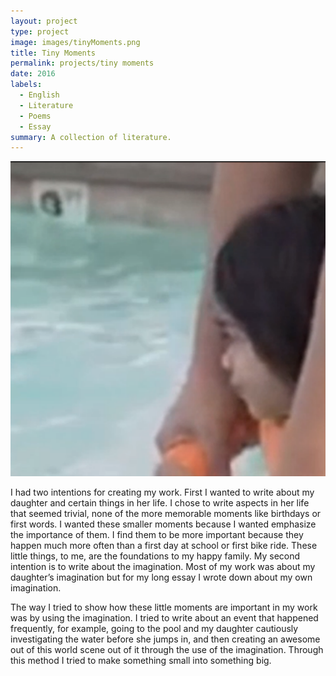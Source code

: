 ```yaml
---
layout: project
type: project
image: images/tinyMoments.png
title: Tiny Moments
permalink: projects/tiny moments
date: 2016
labels:
  - English
  - Literature
  - Poems
  - Essay
summary: A collection of literature.
---
```


<img class="ui medium left floated image" src="../images/tinyMoments.png">

I had two intentions for creating my work.  First I wanted to write about my daughter and certain things in her life.  I chose to write aspects in her life that seemed trivial, none of the more memorable moments like birthdays or first words.  I wanted these smaller moments because I wanted emphasize the importance of them.  I find them to be more important because they happen much more often than a first day at school or first bike ride.  These little things, to me, are the foundations to my happy family.  My second intention is to write about the imagination.  Most of my work was about my daughter’s imagination but for my long essay I wrote down about my own imagination.

The way I tried to show how these little moments are important in my work was by using the imagination.  I tried to write about an event that happened frequently, for example, going to the pool and my daughter cautiously investigating the water before she jumps in, and then creating an awesome out of this world scene out of it through the use of the imagination.  Through this method I tried to make something small into something big.
